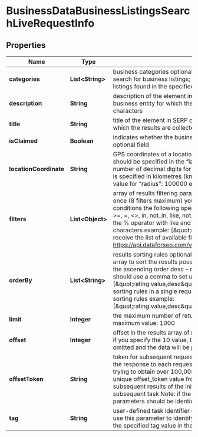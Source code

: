 

# BusinessDataBusinessListingsSearchLiveRequestInfo


## Properties

| Name | Type | Description | Notes |
|------------ | ------------- | ------------- | -------------|
|**categories** | **List&lt;String&gt;** | business categories optional field the categories you specify are used to search for business listings; if you don’t use this field, we will return business listings found in the specified location; you can specify up to 10 categories |  [optional] |
|**description** | **String** | description of the element in SERP optional field the description of the business entity for which the results are collected; can contain up to 200 characters |  [optional] |
|**title** | **String** | title of the element in SERP optional field the name of the business entity for which the results are collected; can contain up to 200 characters |  [optional] |
|**isClaimed** | **Boolean** | indicates whether the business is verified by its owner on Google Maps optional field |  [optional] |
|**locationCoordinate** | **String** | GPS coordinates of a location optional field location_coordinate parameter should be specified in the “latitude,longitude,radius” format the maximum number of decimal digits for “latitude” and “longitude”: 7 the value of “radius” is specified in kilometres (km) the minimum value for “radius”: 1 the maximum value for “radius”: 100000 example: 53.476225,-2.243572,200 |  [optional] |
|**filters** | **List&lt;Object&gt;** | array of results filtering parameters optional field you can add several filters at once (8 filters maximum) you should set a logical operator and, or between the conditions the following operators are supported: regex, not_regex, &lt;, &lt;&#x3D;, &gt;, &gt;&#x3D;, &#x3D;, &lt;&gt;, in, not_in, like, not_like, ilike, not_ilike, match, not_match you can use the % operator with like and not_like to match any string of zero or more characters example: [\&quot;rating.value\&quot;,\&quot;&gt;\&quot;,3] you can receive the list of available filters by making a separate request to https://api.dataforseo.com/v3/business_data/business_listings/available_filters |  [optional] |
|**orderBy** | **List&lt;String&gt;** | results sorting rules optional field you can use the same values as in the filters array to sort the results possible sorting types: asc – results will be sorted in the ascending order desc – results will be sorted in the descending order you should use a comma to set up a sorting parameter example: [\&quot;rating.value,desc\&quot;]note that you can set no more than three sorting rules in a single request you should use a comma to separate several sorting rules example: [\&quot;rating.value,desc\&quot;,\&quot;rating.votes_count,desc\&quot;] |  [optional] |
|**limit** | **Integer** | the maximum number of returned businesses optional field default value: 100 maximum value: 1000 |  [optional] |
|**offset** | **Integer** | offset in the results array of returned businesses optional field default value: 0 if you specify the 10 value, the first ten entities in the results array will be omitted and the data will be provided for the successive entities |  [optional] |
|**offsetToken** | **String** | token for subsequent requests optional field provided in the identical filed of the response to each request; use this parameter to avoid timeouts while trying to obtain over 100,000 results in a single request; by specifying the unique offset_token value from the response array, you will get the subsequent results of the initial task; offset_token values are unique for each subsequent task Note: if the offset_token is specified in the request, all other parameters should be identical to the previous request |  [optional] |
|**tag** | **String** | user-defined task identifier optional field the character limit is 255 you can use this parameter to identify the task and match it with the result you will find the specified tag value in the data object of the response |  [optional] |



